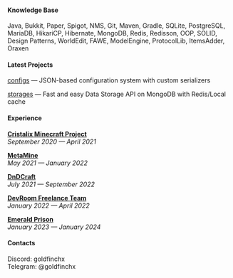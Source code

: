 #### Knowledge Base
Java, Bukkit, Paper, Spigot, NMS, Git, Maven, Gradle, SQLite, PostgreSQL, MariaDB, HikariCP, Hibernate, MongoDB, Redis, Redisson, OOP, SOLID, Design Patterns, WorldEdit, FAWE, ModelEngine, ProtocolLib, ItemsAdder, Oraxen

#### Latest Projects
[configs](https://github.com/goldfinchx/configs) — JSON-based configuration system with custom serializers

[storages](https://github.com/goldfinchx/storages) — Fast and easy Data Storage API on MongoDB with Redis/Local cache

#### Experience
[**Cristalix Minecraft Project**](cristalix.gg)   
*September 2020 — April 2021*

[**MetaMine**](https://twitter.com/metaminemc)   
*May 2021 — January 2022*

**[DnDCraft](https://www.dndcraft.com)**  
*July 2021 — September 2022*

**[DevRoom Freelance Team](https://www.devroomteam.com)**    
*January 2022 — April 2022*

**[Emerald Prison](https://discord.gg/TybRjc42)**           
*January 2023 — January 2024*


#### Contacts 
Discord: goldfinchx    
Telegram: @goldfinchx

